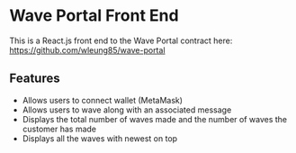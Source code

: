 # Wave Portal Front End

This is a React.js front end to the Wave Portal contract here: https://github.com/wleung85/wave-portal

## Features
- Allows users to connect wallet (MetaMask)
- Allows users to wave along with an associated message
- Displays the total number of waves made and the number of waves the customer has made
- Displays all the waves with newest on top